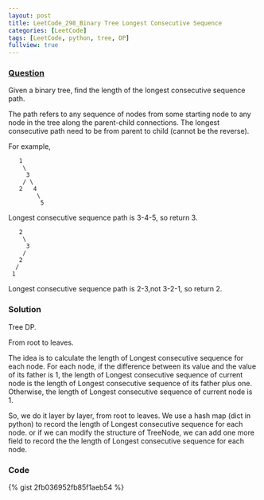 ```yaml
---
layout: post
title: LeetCode_298_Binary Tree Longest Consecutive Sequence
categories: [LeetCode]
tags: [LeetCode, python, tree, DP]
fullview: true
---
```

### [Question](https://leetcode.com/problems/binary-tree-longest-consecutive-sequence/)
Given a binary tree, find the length of the longest consecutive sequence path.

The path refers to any sequence of nodes from some starting node to any node in the tree along the parent-child connections. The longest consecutive path need to be from parent to child (cannot be the reverse).

For example,

	   1
	    \
	     3
	    / \
	   2   4
	        \
	         5

Longest consecutive sequence path is 3-4-5, so return 3.

	   2
	    \
	     3
	    / 
	   2    
	  / 
	 1

Longest consecutive sequence path is 2-3,not 3-2-1, so return 2.

### Solution
Tree DP. 

From root to leaves.       

The idea is to calculate the length of Longest consecutive sequence for each node. For each node, if the difference between its value and the value of its father is 1, the length of Longest consecutive sequence of current node is the length of Longest consecutive sequence of its father plus one. Otherwise, the length of Longest consecutive sequence of current node is 1. 

So, we do it layer by layer, from root to leaves. We use a hash map (dict in python) to record the length of Longest consecutive sequence for each node. or if we can modify the structure of TreeNode, we can add one more field to record the the length of Longest consecutive sequence for each node. 
           
### Code
	   
{% gist 2fb036952fb85f1aeb54 %}